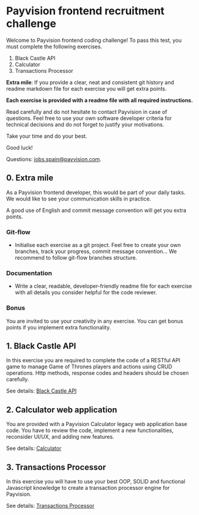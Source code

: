 # Payvision frontend recruitment challenge

Welcome to Payvision frontend coding challenge! To pass this test, you must complete the following exercises.

1. Black Castle API
2. Calculator
3. Transactions Processor

**Extra mile**: If you provide a clear, neat and consistent git history and readme markdown file for each exercise you will get extra points.

**Each exercise is provided with a readme file with all required instructions.**

Read carefully and do not hesitate to contact Payvision in case of questions. Feel free to use your own software developer criteria for technical decisions and do not forget to justify your motivations.

Take your time and do your best.

Good luck!

Questions: [jobs.spain@payvision.com](mailto:jobs.spain@payvision.com).

## 0. Extra mile

As a Payvision frontend developer, this would be part of your daily tasks. We would like to see your communication skills in practice.

A good use of English and commit message convention will get you extra points.

### Git-flow

- Initialise each exercise as a git project. Feel free to create your own branches, track your progress, commit message convention... We recommend to follow git-flow branches structure.

### Documentation

- Write a clear, readable, developer-friendly readme file for each exercise with all details you consider helpful for the code reviewer.

### Bonus

You are invited to use your creativity in any exercise. You can get bonus points if you implement extra functionality.

## 1. Black Castle API

In this exercise you are required to complete the code of a RESTful API game to manage Game of Thrones players and actions using CRUD operations. Http methods, response codes and headers should be chosen carefully.

See details: [Black Castle API](https://github.com/payvision-development/recruitment-challenges/tree/frontend-engineer-junior/1.BlackCastle)

## 2. Calculator web application

You are provided with a Payvision Calculator legacy web application base code. You have to review the code, implement a new functionalities, reconsider UI/UX, and adding new features.

See details: [Calculator](https://github.com/payvision-development/recruitment-challenges/blob/frontend-engineer-junior/2.Calculator)

## 3. Transactions Processor

In this exercise you will have to use your best OOP, SOLID and functional Javascript knowledge to create a transaction processor engine for Payvision.

See details: [Transactions Processor](https://github.com/payvision-development/recruitment-challenges/blob/frontend-engineer-junior/3.TransactionProcessor)
